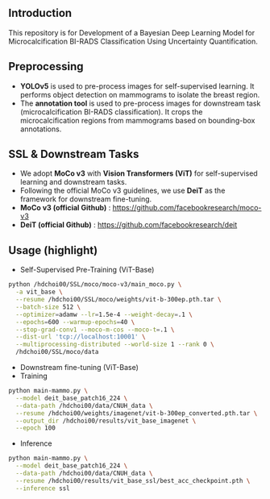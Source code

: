 ## Introduction
This repository is for Development of a Bayesian Deep Learning Model for Microcalcification BI-RADS Classification Using Uncertainty Quantification.

## Preprocessing
- **YOLOv5** is used to pre-process images for self-supervised learning. It performs object detection on mammograms to isolate the breast region.
- The **annotation tool** is used to pre-process images for downstream task (microcalcification BI-RADS classification). It crops the microcalcification regions from mammograms based on bounding-box annotations.

## SSL & Downstream Tasks
- We adopt **MoCo v3** with **Vision Transformers (ViT)** for self-supervised learning and downstream tasks.
- Following the official MoCo v3 guidelines, we use **DeiT** as the framework for downstream fine-tuning.
- **MoCo v3 (official Github)** : https://github.com/facebookresearch/moco-v3
- **DeiT (official Github)** : https://github.com/facebookresearch/deit

## Usage (highlight)
- Self-Supervised Pre-Training (ViT-Base)
```bash
python /hdchoi00/SSL/moco/moco-v3/main_moco.py \
  -a vit_base \
  --resume /hdchoi00/SSL/moco/weights/vit-b-300ep.pth.tar \
  --batch-size 512 \
  --optimizer=adamw --lr=1.5e-4 --weight-decay=.1 \
  --epochs=600 --warmup-epochs=40 \
  --stop-grad-conv1 --moco-m-cos --moco-t=.1 \
  --dist-url 'tcp://localhost:10001' \
  --multiprocessing-distributed --world-size 1 --rank 0 \
  /hdchoi00/SSL/moco/data
```

- Downstream fine-tuning (ViT-Base)
- Training
```bash
python main-mammo.py \
  --model deit_base_patch16_224 \
  --data-path /hdchoi00/data/CNUH_data \
  --resume /hdchoi00/weights/imagenet/vit-b-300ep_converted.pth.tar \
  --output_dir /hdchoi00/results/vit_base_imagenet \
  --epoch 100
```
- Inference
```bash
python main-mammo.py \
  --model deit_base_patch16_224 \
  --data-path /hdchoi00/data/CNUH_data \
  --resume /hdchoi00/results/vit_base_ssl/best_acc_checkpoint.pth \
  --inference ssl
```
